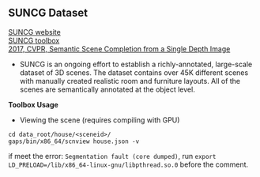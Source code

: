 ## SUNCG Dataset

[SUNCG website](http://suncg.cs.princeton.edu/)  
[SUNCG toolbox](https://github.com/shurans/SUNCGtoolbox)  
[2017, CVPR, Semantic Scene Completion from a Single Depth Image](https://arxiv.org/pdf/1611.08974v1.pdf)

* SUNCG is an ongoing effort to establish a richly-annotated, large-scale dataset of 3D scenes. The dataset contains over 45K different scenes with manually created realistic room and furniture layouts. All of the scenes are semantically annotated at the object level.

**Toolbox Usage**

- Viewing the scene (requires compiling with GPU)
```
cd data_root/house/<sceneid>/
gaps/bin/x86_64/scnview house.json -v 
```
if meet the error: `Segmentation fault (core dumped)`, run `export LD_PRELOAD=/lib/x86_64-linux-gnu/libpthread.so.0` before the comment.
